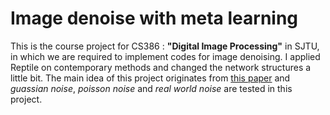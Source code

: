 # Image denoise with meta learning

This is the course project for CS386 : **"Digital Image Processing"** in SJTU, in which we are required to implement codes for image denoising. I applied Reptile on contemporary methods and changed the network structures a little bit. The main idea of this project originates from [this paper](https://arxiv.org/abs/1908.00111) and *guassian noise*, *poisson noise* and *real world noise* are tested in this project.